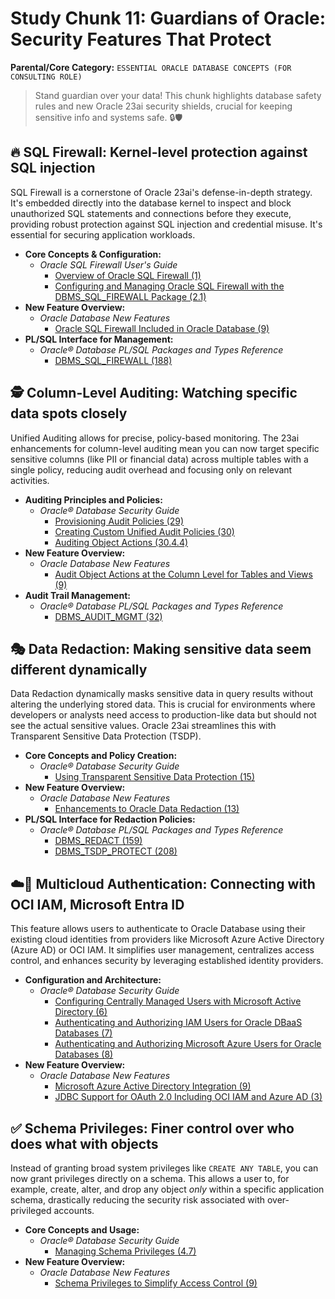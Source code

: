# Study Chunk 11: Guardians of Oracle: Security Features That Protect
**Parental/Core Category:** `ESSENTIAL ORACLE DATABASE CONCEPTS (FOR CONSULTING ROLE)`

> Stand guardian over your data! This chunk highlights database safety rules and new Oracle 23ai security shields, crucial for keeping sensitive info and systems safe. 🔒🛡️

## 🔥 SQL Firewall: Kernel-level protection against SQL injection
SQL Firewall is a cornerstone of Oracle 23ai's defense-in-depth strategy. It's embedded directly into the database kernel to inspect and block unauthorized SQL statements and connections before they execute, providing robust protection against SQL injection and credential misuse. It's essential for securing application workloads.

*   **Core Concepts & Configuration:**
    *   *Oracle SQL Firewall User's Guide*
        *   [Overview of Oracle SQL Firewall (1)](https://docs.oracle.com/en/database/oracle/oracle-database/23/sfusg/overview-of-oracle-sql-firewall.html#GUID-E9C52A7E-D4A9-4E60-848D-72782A9C0409)
        *   [Configuring and Managing Oracle SQL Firewall with the DBMS_SQL_FIREWALL Package (2.1)](https://docs.oracle.com/en/database/oracle/oracle-database/23/sfusg/configuring-managing-sql-firewall-dbms_sql_firewall.html#GUID-007A0923-3D04-4F9C-99B7-268B9833534B)
*   **New Feature Overview:**
    *   *Oracle Database New Features*
        *   [Oracle SQL Firewall Included in Oracle Database (9)](https://docs.oracle.com/en/database/oracle/oracle-database/23/newft/security.html#GUID-E1624F0D-B072-46A2-9E56-42E0CB7E45C1)
*   **PL/SQL Interface for Management:**
    *   *Oracle® Database PL/SQL Packages and Types Reference*
        *   [DBMS_SQL_FIREWALL (188)](https://docs.oracle.com/en/database/oracle/oracle-database/23/arpls/DBMS_SQL_FIREWALL.html#GUID-07D2C59D-65E7-45A5-A361-9BEE5AC68B75)

## 🕵️ Column-Level Auditing: Watching specific data spots closely
Unified Auditing allows for precise, policy-based monitoring. The 23ai enhancements for column-level auditing mean you can now target specific sensitive columns (like PII or financial data) across multiple tables with a single policy, reducing audit overhead and focusing only on relevant activities.

*   **Auditing Principles and Policies:**
    *   *Oracle® Database Security Guide*
        *   [Provisioning Audit Policies (29)](https://docs.oracle.com/en/database/oracle/oracle-database/23/dbseg/provisioning-audit-policies.html#GUID-2E929E5A-A6DF-40F6-96F5-C42B36DB3656)
        *   [Creating Custom Unified Audit Policies (30)](https://docs.oracle.com/en/database/oracle/oracle-database/23/dbseg/creating-custom-unified-audit-policies.html#GUID-82E7873D-20D4-49D9-A3BE-B2F99B78C215)
        *   [Auditing Object Actions (30.4.4)](https://docs.oracle.com/en/database/oracle/oracle-database/23/dbseg/auditing-standard-oracle-database-components.html#GUID-25656123-2391-4560-A39B-89DFD92C785C)
*   **New Feature Overview:**
    *   *Oracle Database New Features*
        *   [Audit Object Actions at the Column Level for Tables and Views (9)](https://docs.oracle.com/en/database/oracle/oracle-database/23/newft/security.html#GUID-E1AD68DA-AD4C-40BD-BF2C-D63C65A1CD0A)
*   **Audit Trail Management:**
    *   *Oracle® Database PL/SQL Packages and Types Reference*
        *   [DBMS_AUDIT_MGMT (32)](https://docs.oracle.com/en/database/oracle/oracle-database/23/arpls/DBMS_AUDIT_MGMT.html#GUID-D81260F3-7C5F-4A9B-B85E-81D6ADBDBC3A)

## 🎭 Data Redaction: Making sensitive data seem different dynamically
Data Redaction dynamically masks sensitive data in query results without altering the underlying stored data. This is crucial for environments where developers or analysts need access to production-like data but should not see the actual sensitive values. Oracle 23ai streamlines this with Transparent Sensitive Data Protection (TSDP).

*   **Core Concepts and Policy Creation:**
    *   *Oracle® Database Security Guide*
        *   [Using Transparent Sensitive Data Protection (15)](https://docs.oracle.com/en/database/oracle/oracle-database/23/dbseg/using-transparent-sensitive-data-protection.html#GUID-F2618A19-1F89-4D88-912A-184EACD9B4A8)
*   **New Feature Overview:**
    *   *Oracle Database New Features*
        *   [Enhancements to Oracle Data Redaction (13)](https://docs.oracle.com/en/database/oracle/oracle-database/23/newft/new-features-in-23ai-release-updates.html#GUID-BC3200F2-A506-4441-A89E-70F4D20DA53A)
*   **PL/SQL Interface for Redaction Policies:**
    *   *Oracle® Database PL/SQL Packages and Types Reference*
        *   [DBMS_REDACT (159)](https://docs.oracle.com/en/database/oracle/oracle-database/23/arpls/DBMS_REDACT.html#GUID-596DF05A-F5C1-4D04-87C2-79F88A31D03F)
        *   [DBMS_TSDP_PROTECT (208)](https://docs.oracle.com/en/database/oracle/oracle-database/23/arpls/DBMS_TSDP_PROTECT.html#GUID-E1A47009-4C54-4C3D-85B4-2BC3C9C4EAF3)

## ☁️🔑 Multicloud Authentication: Connecting with OCI IAM, Microsoft Entra ID
This feature allows users to authenticate to Oracle Database using their existing cloud identities from providers like Microsoft Azure Active Directory (Azure AD) or OCI IAM. It simplifies user management, centralizes access control, and enhances security by leveraging established identity providers.

*   **Configuration and Architecture:**
    *   *Oracle® Database Security Guide*
        *   [Configuring Centrally Managed Users with Microsoft Active Directory (6)](https://docs.oracle.com/en/database/oracle/oracle-database/23/dbseg/configuring-centrally-managed-users.html#GUID-9289E887-8A0B-40F1-94F4-A0B426895311)
        *   [Authenticating and Authorizing IAM Users for Oracle DBaaS Databases (7)](https://docs.oracle.com/en/database/oracle/oracle-database/23/dbseg/authenticating-authorizing-iam-users.html#GUID-36F0238C-311D-457A-88A2-E35582312D4C)
        *   [Authenticating and Authorizing Microsoft Azure Users for Oracle Databases (8)](https://docs.oracle.com/en/database/oracle/oracle-database/23/dbseg/authenticating-authorizing-microsoft-entra-id-users-for-oracle-databases.html#GUID-97A0A9BF-8DB6-4D6C-B0F7-70977B5B6D5E)
*   **New Feature Overview:**
    *   *Oracle Database New Features*
        *   [Microsoft Azure Active Directory Integration (9)](https://docs.oracle.com/en/database/oracle/oracle-database/23/newft/security.html#GUID-4948DB42-261B-40F5-A7B2-C1F827A1C2DD)
        *   [JDBC Support for OAuth 2.0 Including OCI IAM and Azure AD (3)](https://docs.oracle.com/en/database/oracle/oracle-database/23/newft/application-development.html#GUID-17F0642F-ED5C-4767-BA9D-A8106D9E71F4)

## ✅ Schema Privileges: Finer control over who does what with objects
Instead of granting broad system privileges like `CREATE ANY TABLE`, you can now grant privileges directly on a schema. This allows a user to, for example, create, alter, and drop any object *only* within a specific application schema, drastically reducing the security risk associated with over-privileged accounts.

*   **Core Concepts and Usage:**
    *   *Oracle® Database Security Guide*
        *   [Managing Schema Privileges (4.7)](https://docs.oracle.com/en/database/oracle/oracle-database/23/dbseg/configuring-privilege-and-role-authorization.html#GUID-924C276E-6F47-4952-B350-0A8610531ADF)
*   **New Feature Overview:**
    *   *Oracle Database New Features*
        *   [Schema Privileges to Simplify Access Control (9)](https://docs.oracle.com/en/database/oracle/oracle-database/23/newft/security.html#GUID-D7344D7C-09B1-4A29-8DD3-13D9C4A6F32D)